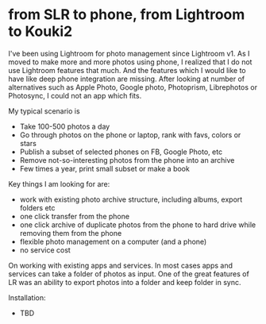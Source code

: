 # from SLR to phone, from Lightroom to Kouki2

I've been using Lightroom for photo management since Lightroom v1. As I moved to make more and more photos using phone, I realized that I do not use Lightroom features that much. And the features which I would like to have like deep phone integration are missing. After looking at number of alternatives such as Apple Photo, Google photo, Photoprism, Librephotos or Photosync, I could not an app which fits.

My typical scenario is
- Take 100-500 photos a day
- Go through photos on the phone or laptop, rank with favs, colors or stars
- Publish a subset of selected phones on FB, Google Photo, etc
- Remove not-so-interesting photos from the phone into an archive
- Few times a year, print small subset or make a book

Key things I am looking for are:
- work with existing photo archive structure, including albums, export folders etc
- one click transfer from the phone
- one click archive of duplicate photos from the phone to hard drive while removing them from the phone
- flexible photo management on a computer (and a phone)
- no service cost

On working with existing apps and services. In most cases apps and services can take a folder of photos as input. One of the great features of LR was an ability to export photos into a folder and keep folder in sync.

Installation:
- TBD
